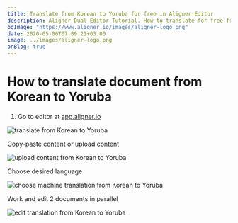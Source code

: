 ```yaml
---
title: Translate from Korean to Yoruba for free in Aligner Editor
description: Aligner Dual Editor Tutorial. How to translate for free from Korean to Yoruba. Aligner is multilingual document management platform. 
ogImage: "https://www.aligner.io/images/aligner-logo.png"
date: 2020-05-06T07:09:21+03:00
image: ../images/aligner-logo.png
onBlog: true
---
```


# How to translate document from Korean to Yoruba

1. Go to editor at [app.aligner.io](https://app.aligner.io "Aligner App web page")

![translate from Korean to Yoruba](../aligner-blank-editor.png "translate from Korean to Yoruba")

Copy-paste content or upload content

![upload content from Korean to Yoruba](../aligner-uploaded-document.png "upload content from Korean to Yoruba")

Choose desired language

![choose machine translation from Korean to Yoruba](../aligner-language-dropdown.png "choose machine translation from Korean to Yoruba")

Work and edit 2 documents in parallel

![edit translation from Korean to Yoruba](../aligner-double-sitded-editor.png "edit translation from Korean to Yoruba")

